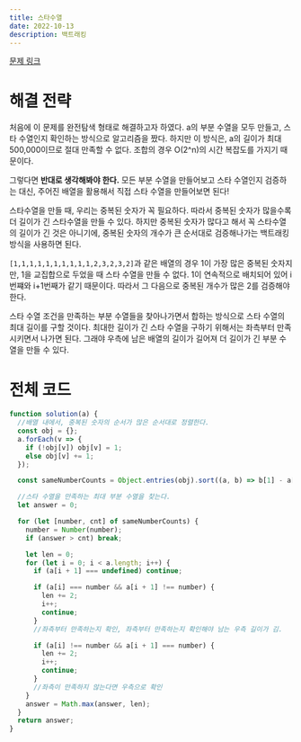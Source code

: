 ```yaml
---
title: 스타수열
date: 2022-10-13
description: 백트래킹
---
```


[문제 링크](https://school.programmers.co.kr/learn/courses/30/lessons/70130)

# 해결 전략

처음에 이 문제를 완전탐색 형태로 해결하고자 하였다. a의 부분 수열을 모두 만들고, 스타 수열인지 확인하는 방식으로 알고리즘을 짰다. 하지만 이 방식은, a의 길이가 최대 500,000이므로 절대 만족할 수 없다. 조합의 경우 O(2^n)의 시간 복잡도를 가지기 때문이다.

그렇다면 **반대로 생각해봐야 한다.** 모든 부분 수열을 만들어보고 스타 수열인지 검증하는 대신, 주어진 배열을 활용해서 직접 스타 수열을 만들어보면 된다!

스타수열을 만들 때, 우리는 중복된 숫자가 꼭 필요하다. 따라서 중복된 숫자가 많을수록 더 길이가 긴 스타수열을 만들 수 있다. 하지만 중복된 숫자가 많다고 해서 꼭 스타수열의 길이가 긴 것은 아니기에, 중복된 숫자의 개수가 큰 순서대로 검증해나가는 백트래킹 방식을 사용하면 된다.

`[1,1,1,1,1,1,1,1,1,1,2,3,2,3,2]`과 같은 배열의 경우 1이 가장 많은 중복된 숫자지만, 1을 교집합으로 두었을 때 스타 수열을 만들 수 없다. 1이 연속적으로 배치되어 있어 i번쨰와 i+1번째가 같기 때문이다. 따라서 그 다음으로 중복된 개수가 많은 2를 검증해야 한다.

스타 수열 조건을 만족하는 부분 수열들을 찾아나가면서 합하는 방식으로 스타 수열의 최대 길이를 구할 것이다. 최대한 길이가 긴 스타 수열을 구하기 위해서는 좌측부터 만족시키면서 나가면 된다. 그래야 우측에 남은 배열의 길이가 길어져 더 길이가 긴 부분 수열을 만들 수 있다.

# 전체 코드

```js
function solution(a) {
  //배열 내에서, 중복된 숫자의 순서가 많은 순서대로 정렬한다.
  const obj = {};
  a.forEach(v => {
    if (!obj[v]) obj[v] = 1;
    else obj[v] += 1;
  });

  const sameNumberCounts = Object.entries(obj).sort((a, b) => b[1] - a[1]);

  //스타 수열을 만족하는 최대 부분 수열을 찾는다.
  let answer = 0;

  for (let [number, cnt] of sameNumberCounts) {
    number = Number(number);
    if (answer > cnt) break;

    let len = 0;
    for (let i = 0; i < a.length; i++) {
      if (a[i + 1] === undefined) continue;

      if (a[i] === number && a[i + 1] !== number) {
        len += 2;
        i++;
        continue;
      }
      //좌측부터 만족하는지 확인, 좌측부터 만족하는지 확인해야 남는 우측 길이가 김.

      if (a[i] !== number && a[i + 1] === number) {
        len += 2;
        i++;
        continue;
      }
      //좌측이 만족하지 않는다면 우측으로 확인
    }
    answer = Math.max(answer, len);
  }
  return answer;
}
```
